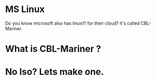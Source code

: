 # MS Linux
Do you know microsoft also has linux!!! for their cloud? it's called CBL-Mariner. 

# What is CBL-Mariner ? 

# No Iso? Lets make one. 
